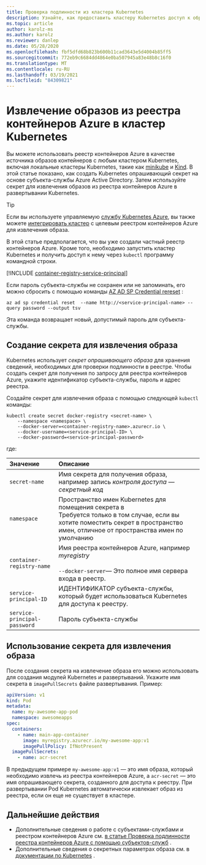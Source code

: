 ```yaml
---
title: Проверка подлинности из кластера Kubernetes
description: Узнайте, как предоставить кластеру Kubernetes доступ к образам в реестре контейнеров Azure путем создания опрашивающего секрета с помощью субъекта-службы.
ms.topic: article
author: karolz-ms
ms.author: karolz
ms.reviewer: danlep
ms.date: 05/28/2020
ms.openlocfilehash: fbf5dfd68b823b600b11cad3643e5d4004b85ff5
ms.sourcegitcommit: 772eb9c6684dd4864e0ba507945a83e48b8c16f0
ms.translationtype: MT
ms.contentlocale: ru-RU
ms.lasthandoff: 03/19/2021
ms.locfileid: "84309821"
---
```

# <a name="pull-images-from-an-azure-container-registry-to-a-kubernetes-cluster"></a>Извлечение образов из реестра контейнеров Azure в кластер Kubernetes

Вы можете использовать реестр контейнеров Azure в качестве источника образов контейнеров с любым кластером Kubernetes, включая локальные кластеры Kubernetes, такие как [minikube](https://minikube.sigs.k8s.io/) и [Kind](https://kind.sigs.k8s.io/). В этой статье показано, как создать Kubernetes опрашивающий секрет на основе субъекта-службы Azure Active Directory. Затем используйте секрет для извлечения образов из реестра контейнеров Azure в развертывании Kubernetes.

> [!TIP]
> Если вы используете управляемую [службу Kubernetes Azure](../aks/intro-kubernetes.md), вы также можете [интегрировать кластер](../aks/cluster-container-registry-integration.md?toc=/azure/container-registry/toc.json&bc=/azure/container-registry/breadcrumb/toc.json) с целевым реестром контейнеров Azure для извлечения образа. 

В этой статье предполагается, что вы уже создали частный реестр контейнеров Azure. Кроме того, необходимо запустить кластер Kubernetes и получить доступ к нему через `kubectl` программу командной строки.

[!INCLUDE [container-registry-service-principal](../../includes/container-registry-service-principal.md)]

Если пароль субъекта-службы не сохранен или не запоминать, его можно сбросить с помощью команды [AZ AD SP Credential rereset][az-ad-sp-credential-reset] :

```azurecli
az ad sp credential reset  --name http://<service-principal-name> --query password --output tsv
```

Эта команда возвращает новый, допустимый пароль для субъекта-службы.

## <a name="create-an-image-pull-secret"></a>Создание секрета для извлечения образа

Kubernetes использует *секрет опрашивающего образа* для хранения сведений, необходимых для проверки подлинности в реестре. Чтобы создать секрет для получения по запросу для реестра контейнеров Azure, укажите идентификатор субъекта-службы, пароль и адрес реестра. 

Создайте секрет для извлечения образа с помощью следующей `kubectl` команды:

```console
kubectl create secret docker-registry <secret-name> \
    --namespace <namespace> \
    --docker-server=<container-registry-name>.azurecr.io \
    --docker-username=<service-principal-ID> \
    --docker-password=<service-principal-password>
```
где:

| Значение | Описание |
| :--- | :--- |
| `secret-name` | Имя секрета для получения образа, например запись *контроля доступа — секретный код* |
| `namespace` | Пространство имен Kubernetes для помещения секрета в <br/> Требуется только в том случае, если вы хотите поместить секрет в пространство имен, отличное от пространства имен по умолчанию |
| `container-registry-name` | Имя реестра контейнеров Azure, например *myregistry*<br/><br/>`--docker-server`— Это полное имя сервера входа в реестр.  |
| `service-principal-ID` | ИДЕНТИФИКАТОР субъекта-службы, который будет использоваться Kubernetes для доступа к реестру. |
| `service-principal-password` | Пароль субъекта-службы |

## <a name="use-the-image-pull-secret"></a>Использование секрета для извлечения образа

После создания секрета на извлечение образа его можно использовать для создания модулей Kubernetes и развертываний. Укажите имя секрета в `imagePullSecrets` файле развертывания. Пример:

```yaml
apiVersion: v1
kind: Pod
metadata:
  name: my-awesome-app-pod
  namespace: awesomeapps
spec:
  containers:
    - name: main-app-container
      image: myregistry.azurecr.io/my-awesome-app:v1
      imagePullPolicy: IfNotPresent
  imagePullSecrets:
    - name: acr-secret
```

В предыдущем примере `my-awesome-app:v1` — это имя образа, который необходимо извлечь из реестра контейнеров Azure, а  `acr-secret` — это имя опрашивающего секрета, созданного для доступа к реестру. При развертывании Pod Kubernetes автоматически извлекает образ из реестра, если он еще не существует в кластере.


## <a name="next-steps"></a>Дальнейшие действия

* Дополнительные сведения о работе с субъектами-службами и реестром контейнеров Azure см. [в статье Проверка подлинности реестра контейнеров Azure с помощью субъектов-служб](container-registry-auth-service-principal.md) .
* Дополнительные сведения о секретных параметрах образа см. в [документации по Kubernetes](https://kubernetes.io/docs/concepts/containers/images/#specifying-imagepullsecrets-on-a-pod) .


<!-- IMAGES -->

<!-- LINKS - External -->
[acr-scripts-cli]: https://github.com/Azure/azure-docs-cli-python-samples/tree/master/container-registry
[acr-scripts-psh]: https://github.com/Azure/azure-docs-powershell-samples/tree/master/container-registry

<!-- LINKS - Internal -->
[az-ad-sp-credential-reset]: /cli/azure/ad/sp/credential#az-ad-sp-credential-reset
